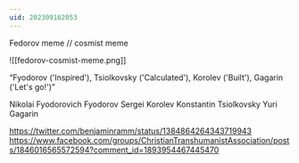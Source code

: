 ```yaml
---
uid: 202309162053
---
```

Fedorov meme // cosmist meme

![[fedorov-cosmist-meme.png]]

“Fyodorov ('Inspired'), Tsiolkovsky ('Calculated'), Korolev ('Built'), Gagarin ('Let's go!')”

Nikolai Fyodorovich Fyodorov
Sergei Korolev
Konstantin Tsiolkovsky
Yuri Gagarin

https://twitter.com/benjaminramm/status/1384864264343719943
https://www.facebook.com/groups/ChristianTranshumanistAssociation/posts/1846016565572594?comment_id=1893954467445470

